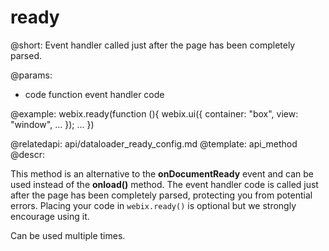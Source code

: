 ready
=====


@short: Event handler called just after the page has been completely parsed.
	

@params:
- code		function		event handler code


@example:
webix.ready(function (){
	webix.ui({
		container: "box",
		view: "window",
		...
	});
	...
})


@relatedapi: api/dataloader_ready_config.md
@template:	api_method
@descr:

This method is an alternative to the **onDocumentReady** event and can be used instead of the **onload()** method.
The event handler code is called just after the page has been completely parsed, protecting you from potential errors. Placing your code in `webix.ready()` is optional but we strongly encourage using it.

Can be used multiple times.
